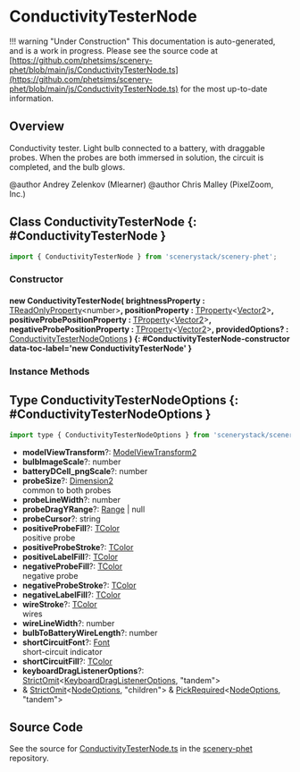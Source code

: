 # ConductivityTesterNode

!!! warning "Under Construction"
    This documentation is auto-generated, and is a work in progress. Please see the source code at
    [https://github.com/phetsims/scenery-phet/blob/main/js/ConductivityTesterNode.ts](https://github.com/phetsims/scenery-phet/blob/main/js/ConductivityTesterNode.ts) for the most up-to-date information.

## Overview

Conductivity tester. Light bulb connected to a battery, with draggable probes.
When the probes are both immersed in solution, the circuit is completed, and the bulb glows.

@author Andrey Zelenkov (Mlearner)
@author Chris Malley (PixelZoom, Inc.)

## Class ConductivityTesterNode {: #ConductivityTesterNode }


```js
import { ConductivityTesterNode } from 'scenerystack/scenery-phet';
```
### Constructor

#### new ConductivityTesterNode( brightnessProperty : <span style="font-weight: 400;">[TReadOnlyProperty](../axon/TReadOnlyProperty.md)&lt;<span style="color: hsla(calc(var(--md-hue) + 180deg),80%,40%,1);">number</span>&gt;</span>, positionProperty : <span style="font-weight: 400;">[TProperty](../axon/TProperty.md)&lt;[Vector2](../dot/Vector2.md)&gt;</span>, positiveProbePositionProperty : <span style="font-weight: 400;">[TProperty](../axon/TProperty.md)&lt;[Vector2](../dot/Vector2.md)&gt;</span>, negativeProbePositionProperty : <span style="font-weight: 400;">[TProperty](../axon/TProperty.md)&lt;[Vector2](../dot/Vector2.md)&gt;</span>, providedOptions? : <span style="font-weight: 400;">[ConductivityTesterNodeOptions](../scenery-phet/ConductivityTesterNode.md#ConductivityTesterNodeOptions)</span> ) {: #ConductivityTesterNode-constructor data-toc-label='new ConductivityTesterNode' }

### Instance Methods





## Type ConductivityTesterNodeOptions {: #ConductivityTesterNodeOptions }


```js
import type { ConductivityTesterNodeOptions } from 'scenerystack/scenery-phet';
```


- **modelViewTransform**?: [ModelViewTransform2](../phetcommon/ModelViewTransform2.md)
- **bulbImageScale**?: <span style="color: hsla(calc(var(--md-hue) + 180deg),80%,40%,1);">number</span>
- **batteryDCell_pngScale**?: <span style="color: hsla(calc(var(--md-hue) + 180deg),80%,40%,1);">number</span>
- **probeSize**?: [Dimension2](../dot/Dimension2.md)
<br>  common to both probes
- **probeLineWidth**?: <span style="color: hsla(calc(var(--md-hue) + 180deg),80%,40%,1);">number</span>
- **probeDragYRange**?: [Range](../dot/Range.md) | <span style="color: hsla(calc(var(--md-hue) + 180deg),80%,40%,1);">null</span>
- **probeCursor**?: <span style="color: hsla(calc(var(--md-hue) + 180deg),80%,40%,1);">string</span>
- **positiveProbeFill**?: [TColor](../scenery/TColor.md)
<br>  positive probe
- **positiveProbeStroke**?: [TColor](../scenery/TColor.md)
- **positiveLabelFill**?: [TColor](../scenery/TColor.md)
- **negativeProbeFill**?: [TColor](../scenery/TColor.md)
<br>  negative probe
- **negativeProbeStroke**?: [TColor](../scenery/TColor.md)
- **negativeLabelFill**?: [TColor](../scenery/TColor.md)
- **wireStroke**?: [TColor](../scenery/TColor.md)
<br>  wires
- **wireLineWidth**?: <span style="color: hsla(calc(var(--md-hue) + 180deg),80%,40%,1);">number</span>
- **bulbToBatteryWireLength**?: <span style="color: hsla(calc(var(--md-hue) + 180deg),80%,40%,1);">number</span>
- **shortCircuitFont**?: [Font](../scenery/Font.md)
<br>  short-circuit indicator
- **shortCircuitFill**?: [TColor](../scenery/TColor.md)
- **keyboardDragListenerOptions**?: [StrictOmit](../phet-core/StrictOmit.md)&lt;[KeyboardDragListenerOptions](../scenery/KeyboardDragListener.md#KeyboardDragListenerOptions), "tandem"&gt;
- &amp; [StrictOmit](../phet-core/StrictOmit.md)&lt;[NodeOptions](../scenery/Node.md#NodeOptions), "children"&gt; &amp; [PickRequired](../phet-core/PickRequired.md)&lt;[NodeOptions](../scenery/Node.md#NodeOptions), "tandem"&gt;




## Source Code

See the source for [ConductivityTesterNode.ts](https://github.com/phetsims/scenery-phet/blob/main/js/ConductivityTesterNode.ts) in the [scenery-phet](https://github.com/phetsims/scenery-phet) repository.
